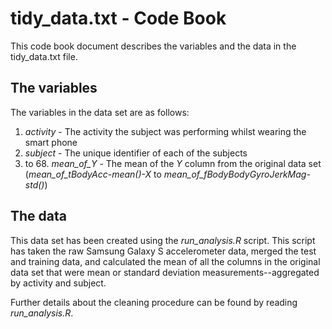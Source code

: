 # tidy_data.txt - Code Book

This code book document describes the variables and the data in the tidy_data.txt file.

## The variables

The variables in the data set are as follows:

1. _activity_ - The activity the subject was performing whilst wearing the smart phone
2. _subject_ - The unique identifier of each of the subjects
3. to 68. _mean_of_Y_ - The mean of the _Y_ column from the original data set (_mean_of_tBodyAcc-mean()-X_ to _mean_of_fBodyBodyGyroJerkMag-std()_)

## The data

This data set has been created using the _run_analysis.R_ script. This script has taken the raw Samsung Galaxy S accelerometer data, merged the test and training data, and calculated the mean of all the columns in the original data set that were mean or standard deviation measurements--aggregated by activity and subject.

Further details about the cleaning procedure can be found by reading _run_analysis.R_.